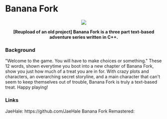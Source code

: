# Banana Fork

<p align="center"> <a href="https://github.com/JaeHale/BananaFork#readme">
  <img src= "https://user-images.githubusercontent.com/122903434/226190362-3e6d4f4e-bfa3-4842-83a0-8f1af082a1ee.png" >
</p> </a>

<p align="center"><b>
  [Reupload of an old project] Banana Fork is a three part text-based adventure series written in C++.
</p></b>

### Background

<p align="left">
  "Welcome to the game. You will have to make choices or something." These 12 words, shown everytime you boot into a new chapter of Banana Fork, show you just how much of a treat you are in for. With crazy plots and characters, an overarching secret storyline, and a main character that can't seem to keep themselves out of trouble, Banana Fork is truly a text-based treat. Happy playing!
</p>

### Links
<p align="left">
JaeHale: https://github.com/JaeHale
Banana Fork Remastered: 
</p>
